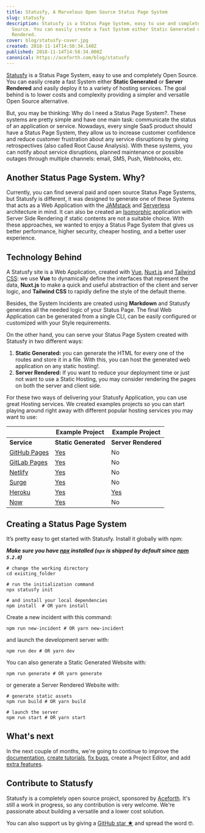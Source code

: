 ```yaml
---
title: Statusfy, A Marvelous Open Source Status Page System
slug: statusfy
description: Statusfy is a Status Page System, easy to use and completely Open
  Source. You can easily create a fast System either Static Generated or Server
  Rendered.
cover: blog/statusfy-cover.jpg
created: 2018-11-14T14:58:34.140Z
published: 2018-11-14T14:58:34.000Z
canonical: https://aceforth.com/blog/statusfy
---
```

[Statusfy](https://aceforth.com/products/statusfy) is a Status Page System, easy to use and completely Open Source. You can easily create a fast System either **Static Generated** or **Server Rendered** and easily deploy it to a variety of hosting services. The goal behind is to lower costs and complexity providing a simpler and versatile Open Source alternative.

But, you may be thinking: Why do I need a Status Page System?. These systems are pretty simple and have one main task: communicate the status of an application or service. Nowadays, every single SaaS product should have a Status Page System, they allow us to increase customer confidence and reduce customer frustration about any service disruptions by giving retrospectives (also called Root Cause Analysis). With these systems, you can notify about service disruptions, planned maintenance or possible outages through multiple channels: email, SMS, Push, Webhooks, etc.

## Another Status Page System. Why?

Currently, you can find several paid and open source Status Page Systems, but Statusfy is different, it was designed to generate one of these Systems that acts as a Web Application with the [JAMstack](https://jamstack.org/) and  [Serverless](https://serverless.com/learn/overview/) architecture in mind. It can  also be created an [Isomorphic](https://www.netlify.com/blog/2017/06/06/jamstack-vs-isomorphic-server-side-rendering/) application with Server Side Rendering if static contents are not a suitable choice. With these approaches, we wanted to enjoy a Status Page System that gives us better performance, higher security, cheaper hosting, and a better user experience.

## Technology Behind

A Statusfy site is a Web Application, created with [Vue](http://vuejs.org/), [Nuxt.js](https://nuxtjs.org/) and [Tailwind CSS](https://tailwindcss.com/): we use **Vue** to dynamically define the interfaces that represent the data, **Nuxt.js** to make a quick and useful abstraction of the client and server logic, and **Tailwind CSS** to rapidly define the style of the default theme.

Besides, the System Incidents are created using **Markdown** and Statusfy generates all the needed logic of your Status Page. The final Web Application can be generated from a single CLI, can be easily configured or customized with your Style requirements.

On the other hand, you can serve your Status Page System created with Statusfy in two different ways: 

1. **Static Generated:** you can generate the HTML for every one of the routes and store it in a file. With this, you can host the generated web application on any static hosting!.
2. **Server Rendered:** If you want to reduce your deployment time or just not want to use a Static Hosting, you may consider rendering the pages on both the server and client side.

For these two ways of delivering your Statusfy Application, you can use great Hosting services. We created examples projects so you can start playing around right away with different popular hosting services you may want to use:

|                                                                                       | Example Project                                                                       | Example Project                                                              |
| ------------------------------------------------------------------------------------- | ------------------------------------------------------------------------------------- | ---------------------------------------------------------------------------- |
| **Service**                                                                           | **Static Generated**                                                                  | **Server Rendered**                                                          |
| [GitHub Pages](https://docs.statusfy.co/guide/deploy.html#github-pages)               | [Yes](https://github.com/aceforth/statusfy/tree/develop/examples/github-pages-static) | No                                                                           |
| [GitLab Pages](https://docs.statusfy.co/guide/deploy.html#gitlab-pages-and-gitlab-ci) | [Yes](https://github.com/aceforth/statusfy/tree/develop/examples/gitlab-pages-static) | No                                                                           |
| [Netlify](https://docs.statusfy.co/guide/deploy.html#netlify)                         | [Yes](https://github.com/aceforth/statusfy/tree/develop/examples/netlify-static)      | No                                                                           |
| [Surge](https://docs.statusfy.co/guide/deploy.html#surge)                             | [Yes](https://github.com/aceforth/statusfy/tree/develop/examples/surge-static)        | No                                                                           |
| [Heroku](https://docs.statusfy.co/guide/deploy.html#heroku)                           | [Yes](https://github.com/aceforth/statusfy/tree/develop/examples/heroku-static)       | [Yes](https://github.com/aceforth/statusfy/tree/develop/examples/heroku-ssr) |
| [Now](https://docs.statusfy.co/guide/deploy.html#now)                                 | [Yes](https://github.com/aceforth/statusfy/tree/develop/examples/now-v2-static)       | No                                                                           |

## Creating a Status Page System

It’s pretty easy to get started with Statusfy. Install it globally with npm:

***Make sure you have [npx](https://www.npmjs.com/package/npx) installed (`npx` is shipped by default since [npm](https://www.npmjs.com/get-npm) `5.2.0`)***

```shell
# change the working directory
cd existing_folder

# run the initialization command
npx statusfy init

# and install your local dependencies
npm install  # OR yarn install
```

Create a new incident with this command:

```shell
npm run new-incident # OR yarn new-incident
```

and launch the development server with:

```shell
npm run dev # OR yarn dev
```

You can also generate a Static Generated Website with:

```shell
npm run generate # OR yarn generate
```

or generate a Server Rendered Website with:

```shell
# generate static assets
npm run build # OR yarn build

# launch the server
npm run start # OR yarn start
```

## What's next

In the next couple of months, we're going to continue to improve the [documentation](https://docs.statusfy.co), [create tutorials](https://aceforth.com/blog), [fix bugs](https://github.com/aceforth/statusfy), create a Project Editor, and add [extra features](https://docs.statusfy.co/guide/#todo).

## Contribute to Statusfy

Statusfy is a completely open source project, sponsored by [Aceforth](https://aceforth.com). It's still a work in progress, so any contribution is very welcome. We're passionate about building a versatile and a lower cost solution.

You can also support us by giving a [GitHub star ★](https://github.com/aceforth/statusfy) and spread the word 🤓.
